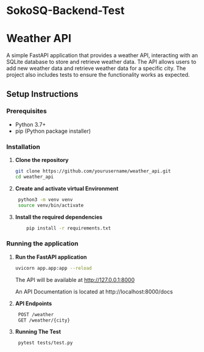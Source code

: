 # SokoSQ-Backend-Test

# Weather API

A simple FastAPI application that provides a weather API, interacting with an SQLite database to store and retrieve weather data. The API allows users to add new weather data and retrieve weather data for a specific city. The project also includes tests to ensure the functionality works as expected.

## Setup Instructions

### Prerequisites

- Python 3.7+
- pip (Python package installer)

### Installation

1. **Clone the repository**

   ```bash
   git clone https://github.com/yourusername/weather_api.git
   cd weather_api

   ```

2. **Create and activate virtual Environment**

   ```bash
    python3 -m venv venv
    source venv/bin/activate

   ```

3. **Install the required dependencies**

   ```bash
       pip install -r requirements.txt

   ```

### Running the application

1. **Run the FastAPI application**

   ```bash
   uvicorn app.app:app --reload
   ```

   The API will be available at http://127.0.0.1:8000

   An API Documentation is located at http://localhost:8000/docs

2. **API Endpoints**

   ```bash
    POST /weather
    GET /weather/{city}
   ```

3. **Running The Test**

   ```bash
    pytest tests/test.py

   ```
